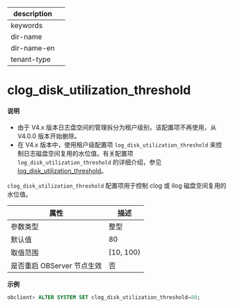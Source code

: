 |description||
|---|---|
|keywords||
|dir-name||
|dir-name-en||
|tenant-type||

# clog_disk_utilization_threshold


<main id="notice" type='explain'>
<h4>说明</h4>
<ul><li>由于 V4.x 版本日志盘空间的管理拆分为租户级别，该配置项不再使用，从 V4.0.0 版本开始删除。</li>
<li>在 V4.x 版本中，使用租户级配置项 <code>log_disk_utilization_threshold</code> 来控制日志磁盘空间复用的水位值。有关配置项 <code>log_disk_utilization_threshold</code> 的详细介绍，参见 <a href="../400.tenant-level-configuration-items/4700.log_disk_utilization_threshold.md">log_disk_utilization_threshold</a>。</li></ul>
</main>

`clog_disk_utilization_threshold` 配置项用于控制 clog 或 ilog 磁盘空间复用的水位值。


|        属性        |     描述     |
|------------------|------------|
| 参数类型             | 整型         |
| 默认值              | 80         |
| 取值范围             | \[10, 100) |
| 是否重启 OBServer 节点生效 | 否          |




**示例**

```sql
obclient> ALTER SYSTEM SET clog_disk_utilization_threshold=80;
```


